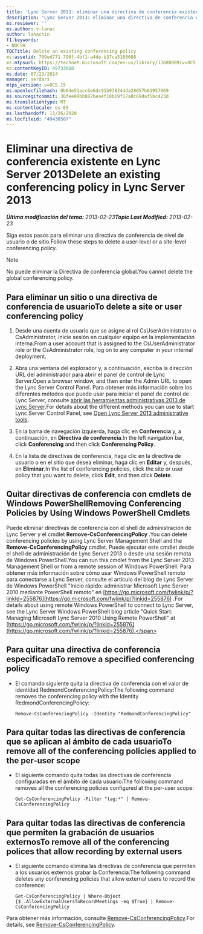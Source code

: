 ```yaml
---
title: 'Lync Server 2013: eliminar una directiva de conferencia existente'
description: 'Lync Server 2013: eliminar una directiva de conferencia existente.'
ms.reviewer: ''
ms.author: v-lanac
author: lanachin
f1.keywords:
- NOCSH
TOCTitle: Delete an existing conferencing policy
ms:assetid: 709ed771-790f-4bf1-a4de-b37ca5168688
ms:mtpsurl: https://technet.microsoft.com/en-us/library/JJ688089(v=OCS.15)
ms:contentKeyID: 49733688
ms.date: 07/23/2014
manager: serdars
mtps_version: v=OCS.15
ms.openlocfilehash: 0b64e51acc6e6dc91b938244da28057b01957069
ms.sourcegitcommit: 36fee89bb887bea4f18b19f17a8c69daf5bc423d
ms.translationtype: MT
ms.contentlocale: es-ES
ms.lasthandoff: 11/26/2020
ms.locfileid: "49430507"
---
```

# <a name="delete-an-existing-conferencing-policy-in-lync-server-2013"></a><span data-ttu-id="5604c-103">Eliminar una directiva de conferencia existente en Lync Server 2013</span><span class="sxs-lookup"><span data-stu-id="5604c-103">Delete an existing conferencing policy in Lync Server 2013</span></span>

<div data-xmlns="http://www.w3.org/1999/xhtml">

<div class="topic" data-xmlns="http://www.w3.org/1999/xhtml" data-msxsl="urn:schemas-microsoft-com:xslt" data-cs="https://msdn.microsoft.com/">

<div data-asp="https://msdn2.microsoft.com/asp">



</div>

<div id="mainSection">

<div id="mainBody"><span data-ttu-id="5604c-104">

<span> </span></span><span class="sxs-lookup"><span data-stu-id="5604c-104">

<span> </span></span></span>

<span data-ttu-id="5604c-105">_**Última modificación del tema:** 2013-02-23_</span><span class="sxs-lookup"><span data-stu-id="5604c-105">_**Topic Last Modified:** 2013-02-23_</span></span>

<span data-ttu-id="5604c-106">Siga estos pasos para eliminar una directiva de conferencia de nivel de usuario o de sitio.</span><span class="sxs-lookup"><span data-stu-id="5604c-106">Follow these steps to delete a user-level or a site-level conferencing policy.</span></span>

<div>


> [!NOTE]  
> <span data-ttu-id="5604c-107">No puede eliminar la Directiva de conferencia global.</span><span class="sxs-lookup"><span data-stu-id="5604c-107">You cannot delete the global conferencing policy.</span></span>



</div>

<div>

## <a name="to-delete-a-site-or-user-conferencing-policy"></a><span data-ttu-id="5604c-108">Para eliminar un sitio o una directiva de conferencia de usuario</span><span class="sxs-lookup"><span data-stu-id="5604c-108">To delete a site or user conferencing policy</span></span>

1.  <span data-ttu-id="5604c-109">Desde una cuenta de usuario que se asigne al rol CsUserAdministrator o CsAdministrator, inicie sesión en cualquier equipo en la implementación interna.</span><span class="sxs-lookup"><span data-stu-id="5604c-109">From a user account that is assigned to the CsUserAdministrator role or the CsAdministrator role, log on to any computer in your internal deployment.</span></span>

2.  <span data-ttu-id="5604c-110">Abra una ventana del explorador y, a continuación, escriba la dirección URL del administrador para abrir el panel de control de Lync Server.</span><span class="sxs-lookup"><span data-stu-id="5604c-110">Open a browser window, and then enter the Admin URL to open the Lync Server Control Panel.</span></span> <span data-ttu-id="5604c-111">Para obtener más información sobre los diferentes métodos que puede usar para iniciar el panel de control de Lync Server, consulte [abrir las herramientas administrativas 2013 de Lync Server](lync-server-2013-open-lync-server-administrative-tools.md).</span><span class="sxs-lookup"><span data-stu-id="5604c-111">For details about the different methods you can use to start Lync Server Control Panel, see [Open Lync Server 2013 administrative tools](lync-server-2013-open-lync-server-administrative-tools.md).</span></span>

3.  <span data-ttu-id="5604c-112">En la barra de navegación izquierda, haga clic en **Conferencia** y, a continuación, en **Directiva de conferencia**.</span><span class="sxs-lookup"><span data-stu-id="5604c-112">In the left navigation bar, click **Conferencing** and then click **Conferencing Policy**.</span></span>

4.  <span data-ttu-id="5604c-113">En la lista de directivas de conferencia, haga clic en la directiva de usuario o en el sitio que desea eliminar, haga clic en **Editar** y, después, en **Eliminar**.</span><span class="sxs-lookup"><span data-stu-id="5604c-113">In the list of conferencing policies, click the site or user policy that you want to delete, click **Edit**, and then click **Delete**.</span></span>

</div>

<div>

## <a name="removing-conferencing-policies-by-using-windows-powershell-cmdlets"></a><span data-ttu-id="5604c-114">Quitar directivas de conferencia con cmdlets de Windows PowerShell</span><span class="sxs-lookup"><span data-stu-id="5604c-114">Removing Conferencing Policies by Using Windows PowerShell Cmdlets</span></span>

<span data-ttu-id="5604c-115">Puede eliminar directivas de conferencia con el shell de administración de Lync Server y el cmdlet **Remove-CsConferencingPolicy** .</span><span class="sxs-lookup"><span data-stu-id="5604c-115">You can delete conferencing policies by using Lync Server Management Shell and the **Remove-CsConferencingPolicy** cmdlet.</span></span> <span data-ttu-id="5604c-116">Puede ejecutar este cmdlet desde el shell de administración de Lync Server 2013 o desde una sesión remota de Windows PowerShell.</span><span class="sxs-lookup"><span data-stu-id="5604c-116">You can run this cmdlet from the Lync Server 2013 Management Shell or from a remote session of Windows PowerShell.</span></span> <span data-ttu-id="5604c-117">Para obtener más información sobre cómo usar Windows PowerShell remoto para conectarse a Lync Server, consulte el artículo del blog de Lync Server de Windows PowerShell "Inicio rápido: administrar Microsoft Lync Server 2010 mediante PowerShell remoto" en [https://go.microsoft.com/fwlink/p/?linkId=255876](https://go.microsoft.com/fwlink/p/?linkid=255876) .</span><span class="sxs-lookup"><span data-stu-id="5604c-117">For details about using remote Windows PowerShell to connect to Lync Server, see the Lync Server Windows PowerShell blog article "Quick Start: Managing Microsoft Lync Server 2010 Using Remote PowerShell" at [https://go.microsoft.com/fwlink/p/?linkId=255876](https://go.microsoft.com/fwlink/p/?linkid=255876).</span></span>

<div>

## <a name="to-remove-a-specified-conferencing-policy"></a><span data-ttu-id="5604c-118">Para quitar una directiva de conferencia especificada</span><span class="sxs-lookup"><span data-stu-id="5604c-118">To remove a specified conferencing policy</span></span>

  - <span data-ttu-id="5604c-119">El comando siguiente quita la directiva de conferencia con el valor de identidad RedmondConferencingPolicy:</span><span class="sxs-lookup"><span data-stu-id="5604c-119">The following command removes the conferencing policy with the Identity RedmondConferencingPolicy:</span></span>
    
        Remove-CsConferencingPolicy -Identity "RedmondConferencingPolicy"

</div>

<div>

## <a name="to-remove-all-of-the-conferencing-policies-applied-to-the-per-user-scope"></a><span data-ttu-id="5604c-120">Para quitar todas las directivas de conferencia que se aplican al ámbito de cada usuario</span><span class="sxs-lookup"><span data-stu-id="5604c-120">To remove all of the conferencing policies applied to the per-user scope</span></span>

  - <span data-ttu-id="5604c-121">El siguiente comando quita todas las directivas de conferencia configuradas en el ámbito de cada usuario:</span><span class="sxs-lookup"><span data-stu-id="5604c-121">The following command removes all the conferencing policies configured at the per-user scope:</span></span>
    
        Get-CsConferencingPolicy -Filter "tag:*" | Remove-CsConferencingPolicy

</div>

<div>

## <a name="to-remove-all-of-the-conferencing-polices-that-allow-recording-by-external-users"></a><span data-ttu-id="5604c-122">Para quitar todas las directivas de conferencia que permiten la grabación de usuarios externos</span><span class="sxs-lookup"><span data-stu-id="5604c-122">To remove all of the conferencing polices that allow recording by external users</span></span>

  - <span data-ttu-id="5604c-123">El siguiente comando elimina las directivas de conferencia que permiten a los usuarios externos grabar la Conferencia:</span><span class="sxs-lookup"><span data-stu-id="5604c-123">The following command deletes any conferencing policies that allow external users to record the conference:</span></span>
    
        Get-CsConferencingPolicy | Where-Object {$_.AllowExternalUsersToRecordMeetings -eq $True} | Remove-CsConferencingPolicy

</div>

<span data-ttu-id="5604c-124">Para obtener más información, consulte [Remove-CsConferencingPolicy](https://docs.microsoft.com/powershell/module/skype/Remove-CsConferencingPolicy).</span><span class="sxs-lookup"><span data-stu-id="5604c-124">For details, see [Remove-CsConferencingPolicy](https://docs.microsoft.com/powershell/module/skype/Remove-CsConferencingPolicy).</span></span>

<span data-ttu-id="5604c-125"></div>

</div>

<span> </span>

</div>

</div>

</span><span class="sxs-lookup"><span data-stu-id="5604c-125"></div>

</div>

<span> </span>

</div>

</div>

</span></span></div>

